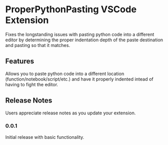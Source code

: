 # ProperPythonPasting VSCode Extension

Fixes the longstanding issues with pasting python code into a different editor by determining the proper indentation depth of the paste destination and pasting so that it matches.

## Features

Allows you to paste python code into a different location (function/notebook/script/etc.) and have it properly indented intead of having to fight the editor.


## Release Notes

Users appreciate release notes as you update your extension.

### 0.0.1

Initial release with basic functionality.

